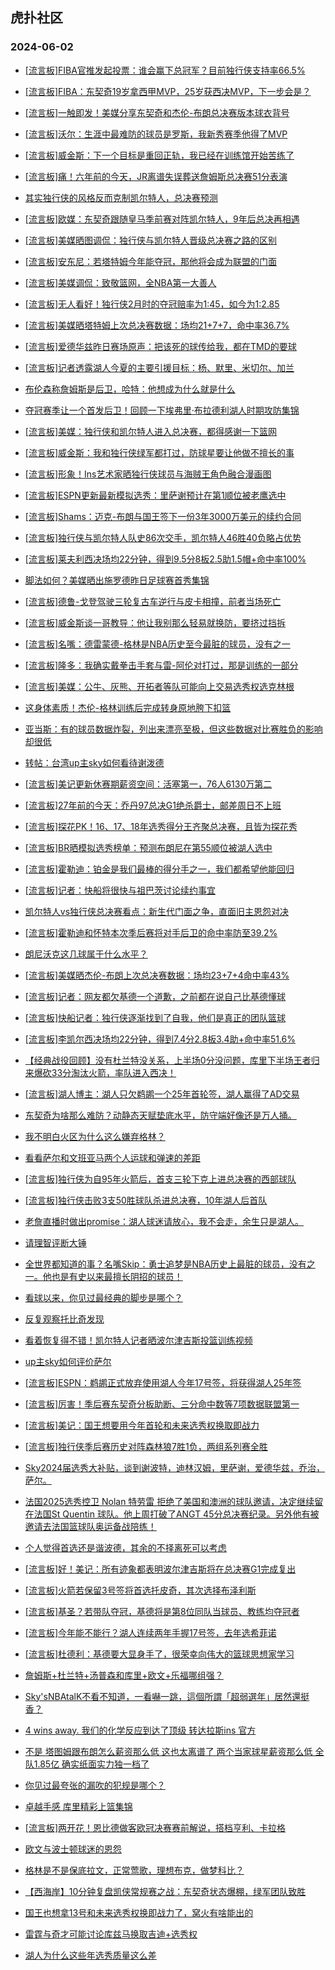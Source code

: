 ## 虎扑社区 
### 2024-06-02

+ [[流言板]FIBA官推发起投票：谁会赢下总冠军？目前独行侠支持率66.5%](https://bbs.hupu.com/626636639.html)

+ [[流言板]FIBA：东契奇19岁拿西甲MVP，25岁获西决MVP，下一步会是？](https://bbs.hupu.com/626636558.html)

+ [[流言板]一触即发！美媒分享东契奇和杰伦-布朗总决赛版本球衣背号](https://bbs.hupu.com/626636017.html)

+ [[流言板]沃尔：生涯中最难防的球员是罗斯，我新秀赛季他得了MVP](https://bbs.hupu.com/626636837.html)

+ [[流言板]威金斯：下一个目标是重回正轨，我已经在训练馆开始苦练了](https://bbs.hupu.com/626634944.html)

+ [[流言板]痛！六年前的今天，JR离谱失误葬送詹姆斯总决赛51分表演](https://bbs.hupu.com/626634840.html)

+ [其实独行侠的风格反而克制凯尔特人，总决赛预测](https://bbs.hupu.com/626633873.html)

+ [[流言板]欧媒：东契奇跟随皇马季前赛对阵凯尔特人，9年后总决再相遇](https://bbs.hupu.com/626635820.html)

+ [[流言板]美媒晒图调侃：独行侠与凯尔特人晋级总决赛之路的区别](https://bbs.hupu.com/626633103.html)

+ [[流言板]安东尼：若塔特姆今年能夺冠，那他将会成为联盟的门面](https://bbs.hupu.com/626636388.html)

+ [[流言板]美媒调侃：致敬篮网，全NBA第一大善人](https://bbs.hupu.com/626633202.html)

+ [[流言板]无人看好！独行侠2月时的夺冠赔率为1:45，如今为1:2.85](https://bbs.hupu.com/626633013.html)

+ [[流言板]美媒晒塔特姆上次总决赛数据：场均21+7+7，命中率36.7%](https://bbs.hupu.com/626632922.html)

+ [[流言板]爱德华兹昨日赛场原声：把该死的球传给我，都在TMD的要球](https://bbs.hupu.com/626632170.html)

+ [[流言板]记者透露湖人今夏的主要引援目标：杨、默里、米切尔、加兰](https://bbs.hupu.com/626632149.html)

+ [布伦森称詹姆斯是后卫，哈特：他想成为什么就是什么](https://bbs.hupu.com/626633515.html)

+ [夺冠赛季让一个首发后卫！回顾一下埃弗里·布拉德利湖人时期攻防集锦](https://bbs.hupu.com/626634347.html)

+ [[流言板]美媒：独行侠和凯尔特人进入总决赛，都得感谢一下篮网](https://bbs.hupu.com/626631529.html)

+ [[流言板]威金斯：我和独行侠绿军都打过，防球星要让他做不擅长的事](https://bbs.hupu.com/626632389.html)

+ [[流言板]形象！Ins艺术家晒独行侠球员与海贼王角色融合漫画图](https://bbs.hupu.com/626631862.html)

+ [[流言板]ESPN更新最新模拟选秀：里萨谢预计在第1顺位被老鹰选中](https://bbs.hupu.com/626632708.html)

+ [[流言板]Shams：迈克-布朗与国王签下一份3年3000万美元的续约合同](https://bbs.hupu.com/626631017.html)

+ [[流言板]独行侠与凯尔特人队史86次交手，凯尔特人46胜40负略占优势](https://bbs.hupu.com/626633244.html)

+ [[流言板]莱夫利西决场均22分钟，得到9.5分8板2.5助1.5帽+命中率100%](https://bbs.hupu.com/626631105.html)

+ [脚法如何？美媒晒出施罗德昨日足球赛首秀集锦](https://bbs.hupu.com/626632819.html)

+ [[流言板]德鲁-戈登驾驶三轮复古车逆行与皮卡相撞，前者当场死亡](https://bbs.hupu.com/626630297.html)

+ [[流言板]威金斯谈一哥教导：他让我别那么轻易就换防，要挤过挡拆](https://bbs.hupu.com/626632208.html)

+ [[流言板]名嘴：德雷蒙德-格林是NBA历史至今最脏的球员，没有之一](https://bbs.hupu.com/626629805.html)

+ [[流言板]隆多：我确实戴拳击手套与雷-阿伦对打过，那是训练的一部分](https://bbs.hupu.com/626630630.html)

+ [[流言板]美媒：公牛、灰熊、开拓者等队可能向上交易选秀权选克林根](https://bbs.hupu.com/626632935.html)

+ [这身体素质！杰伦-格林训练后完成转身原地胯下扣篮](https://bbs.hupu.com/626631705.html)

+ [亚当斯：有的球员数据炸裂，列出来漂亮至极，但这些数据对比赛胜负的影响却很低](https://bbs.hupu.com/626630554.html)

+ [转帖：台湾up主sky如何看待谢泼德](https://bbs.hupu.com/626635793.html)

+ [[流言板]美记更新休赛期薪资空间：活塞第一，76人6130万第二](https://bbs.hupu.com/626631452.html)

+ [[流言板]27年前的今天：乔丹97总决G1绝杀爵士，邮差周日不上班](https://bbs.hupu.com/626638410.html)

+ [[流言板]探花PK！16、17、18年选秀得分王齐聚总决赛，且皆为探花秀](https://bbs.hupu.com/626630660.html)

+ [[流言板]BR晒模拟选秀榜单：预测布朗尼在第55顺位被湖人选中](https://bbs.hupu.com/626632190.html)

+ [[流言板]霍勒迪：铂金是我们最棒的得分手之一，我们都希望他能回归](https://bbs.hupu.com/626635182.html)

+ [[流言板]记者：快船将很快与祖巴茨讨论续约事宜](https://bbs.hupu.com/626630003.html)

+ [凯尔特人vs独行侠总决赛看点：新生代门面之争，直面旧主恩怨对决](https://bbs.hupu.com/626629912.html)

+ [[流言板]霍勒迪和怀特本次季后赛将对手后卫的命中率防至39.2%](https://bbs.hupu.com/626629956.html)

+ [朗尼沃克这几球属于什么水平？](https://bbs.hupu.com/626635781.html)

+ [[流言板]美媒晒杰伦-布朗上次总决赛数据：场均23+7+4命中率43%](https://bbs.hupu.com/626634548.html)

+ [[流言板]记者：网友都欠基德一个道歉，之前都在说自己比基德懂球](https://bbs.hupu.com/626629854.html)

+ [[流言板]快船记者：独行侠逐渐找到了自我，他们是真正的团队篮球](https://bbs.hupu.com/626632705.html)

+ [[流言板]李凯尔西决场均22分钟，得到7.4分2.8板3.4助+命中率51.6%](https://bbs.hupu.com/626632462.html)

+ [【经典战役回顾】没有杜兰特没关系，上半场0分没问题，库里下半场王者归来爆砍33分淘汰火箭，率队进入西决！](https://bbs.hupu.com/626632057.html)

+ [[流言板]湖人博主：湖人只欠鹈鹕一个25年首轮签，湖人赢得了AD交易](https://bbs.hupu.com/626629727.html)

+ [东契奇为啥那么难防？动静态天赋垫底水平，防守端好像还是万人捅。](https://bbs.hupu.com/626634213.html)

+ [我不明白火区为什么这么嫌弃格林？](https://bbs.hupu.com/626633001.html)

+ [看看萨尔和文班亚马两个人运球和弹速的差距](https://bbs.hupu.com/626636609.html)

+ [[流言板]独行侠为自95年火箭后，首支三轮下克上进总决赛的西部球队](https://bbs.hupu.com/626630595.html)

+ [[流言板]独行侠击败3支50胜球队杀进总决赛，10年湖人后首队](https://bbs.hupu.com/626638599.html)

+ [老詹直播时做出promise：湖人球迷请放心，我不会走，余生只是湖人。](https://bbs.hupu.com/626629539.html)

+ [请理智评断大锤](https://bbs.hupu.com/626631689.html)

+ [全世界都知道的事？名嘴Skip：勇士追梦是NBA历史上最脏的球员，没有之一。他也是有史以来最擅长阴招的球员！](https://bbs.hupu.com/626636835.html)

+ [看球以来，你见过最经典的脚步是哪个？](https://bbs.hupu.com/626632916.html)

+ [反复观察托比奇发现](https://bbs.hupu.com/626635200.html)

+ [看着恢复得不错！凯尔特人记者晒波尔津吉斯投篮训练视频](https://bbs.hupu.com/626630893.html)

+ [up主sky如何评价萨尔](https://bbs.hupu.com/626636341.html)

+ [[流言板]ESPN：鹈鹕正式放弃使用湖人今年17号签，将获得湖人25年签](https://bbs.hupu.com/626638707.html)

+ [[流言板]厉害！季后赛东契奇分板助断、三分命中数等7项数据联盟第一](https://bbs.hupu.com/626639043.html)

+ [[流言板]美记：国王想要用今年首轮和未来选秀权换取即战力](https://bbs.hupu.com/626639075.html)

+ [[流言板]独行侠季后赛历史对阵森林狼7胜1负，两组系列赛全胜](https://bbs.hupu.com/626638952.html)

+ [Sky2024届选秀大补贴，谈到谢波特，迪林汉姆，里萨谢，爱德华兹，乔治，萨尔。](https://bbs.hupu.com/626637619.html)

+ [法国2025选秀控卫 Nolan 特劳雷 拒绝了美国和澳洲的球队邀请，决定继续留在法国St Quentin 球队。他上周打破了ANGT 45分总决赛纪录。另外他有被邀请去法国篮球队奥运备战陪练！](https://bbs.hupu.com/626637657.html)

+ [个人觉得首选还是谐波德，其余的不择离死可以考虑](https://bbs.hupu.com/626637765.html)

+ [[流言板]好！美记：所有迹象都表明波尔津吉斯将在总决赛G1完成复出](https://bbs.hupu.com/626639314.html)

+ [[流言板]火箭若保留3号签将首选托皮奇，其次选择布泽利斯](https://bbs.hupu.com/626639295.html)

+ [[流言板]基圣？若带队夺冠，基德将是第8位同队当球员、教练均夺冠者](https://bbs.hupu.com/626639132.html)

+ [[流言板]今年能不能行？湖人连续两年手握17号签，去年选希菲诺](https://bbs.hupu.com/626639415.html)

+ [[流言板]杜德利：基德要大显身手了，很荣幸向伟大的篮球思想家学习](https://bbs.hupu.com/626639396.html)

+ [詹姆斯+杜兰特+汤普森和库里+欧文+乐福哪组强？](https://bbs.hupu.com/626639257.html)

+ [Sky'sNBAtalK不看不知道，一看嚇一跳，這個所謂「超弱選年」居然還挺香？](https://bbs.hupu.com/626635880.html)

+ [4 wins away.   我们的化学反应到达了顶级 转达拉斯ins 官方](https://bbs.hupu.com/626638366.html)

+ [不是  塔图姆跟布朗怎么薪资那么低  这也太离谱了  两个当家球星薪资那么低  全队1.85亿  确实纸面实力独一档了](https://bbs.hupu.com/626638085.html)

+ [你见过最夸张的漏吹的犯规是哪个？](https://bbs.hupu.com/626638046.html)

+ [卓越手感 库里精彩上篮集锦](https://bbs.hupu.com/626638904.html)

+ [[流言板]两开花！恩比德做客欧冠决赛赛前解说，搭档亨利、卡拉格](https://bbs.hupu.com/626639765.html)

+ [欧文与波士顿球迷的恩怨](https://bbs.hupu.com/626639283.html)

+ [格林是不是保底拉文，正常莺歌，理想布克，做梦科比？](https://bbs.hupu.com/626636926.html)

+ [【西海岸】10分钟复盘凯侠常规赛之战：东契奇状态爆棚，绿军团队致胜](https://bbs.hupu.com/626638686.html)

+ [国王也想拿13号和未来选秀权换即战力了，窝火有啥能出的](https://bbs.hupu.com/626639111.html)

+ [雷霆与奇才可能讨论库兹马换取吉迪+选秀权](https://bbs.hupu.com/626638901.html)

+ [湖人为什么这些年选秀质量这么差](https://bbs.hupu.com/626638981.html)

